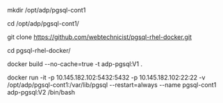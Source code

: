 mkdir /opt/adp/pgsql-cont1

cd /opt/adp/pgsql-cont1/

git clone https://github.com/webtechnicist/pgsql-rhel-docker.git

cd pgsql-rhel-docker/

docker build --no-cache=true -t adp-pgsql:V1 .

docker run -it -p 10.145.182.102:5432:5432 -p 10.145.182.102:22:22 -v /opt/adp/pgsql-cont1:/var/lib/pgsql --restart=always  --name pgsql-cont1 adp-pgsql:V2 /bin/bash
